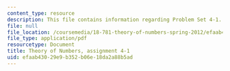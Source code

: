 ```yaml
---
content_type: resource
description: This file contains information regarding Problem Set 4-1.
file: null
file_location: /coursemedia/18-781-theory-of-numbers-spring-2012/efaab43029e9b352b06e18da2a88b5ad_MIT18_781S12_pset4-1.pdf
file_type: application/pdf
resourcetype: Document
title: Theory of Numbers, assignment 4-1
uid: efaab430-29e9-b352-b06e-18da2a88b5ad
---
```

